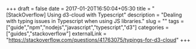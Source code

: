 +++ 
draft = false
date = 2017-01-20T16:50:04+05:30
title = "[StackOverflow] Using d3-cloud with Typescript"
description = "Dealing with typing issues in Typescript when using JS libraries."
slug = "" 
tags = ["guide","npm","nodejs","javascript","typescript","d3"]
categories = ["guides","stackoverflow"]
externalLink = "https://stackoverflow.com/questions/41763075/typings-for-d3-cloud"
+++
